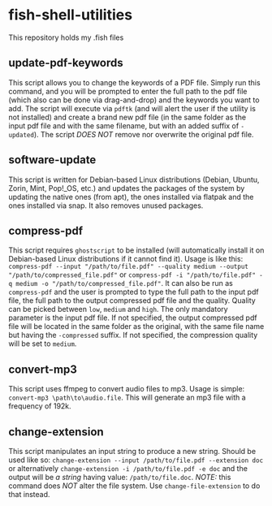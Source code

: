 # fish-shell-utilities
This repository holds my .fish files

## update-pdf-keywords

This script allows you to change the keywords of a PDF file. Simply run this command, and you will be prompted to enter the full path to the pdf file (which also can be done via drag-and-drop) and the keywords you want to add. The script will execute via `pdftk` (and will alert the user if the utility is not installed) and create a brand new pdf file (in the same folder as the input pdf file and with the same filename, but with an added suffix of `-updated`). The script *DOES NOT* remove nor overwrite the original pdf file.

## software-update

This script is written for Debian-based Linux distributions (Debian, Ubuntu, Zorin, Mint, Pop!_OS, etc.) and updates the packages of the system by updating the native ones (from apt), the ones installed via flatpak and the ones installed via snap. It also removes unused packages.

## compress-pdf

This script requires `ghostscript` to be installed (will automatically install it on Debian-based Linux distributions if it cannot find it). Usage is like this:
`compress-pdf --input "/path/to/file.pdf" --quality medium --output "/path/to/compressed_file.pdf"` or `compress-pdf -i "/path/to/file.pdf" -q medium -o "/path/to/compressed_file.pdf"`. It can also be run as `compress-pdf` and the user is prompted to type the full path to the input pdf file, the full path to the output compressed pdf file and the quality. Quality can be picked between `low`, `medium` and `high`. The only mandatory parameter is the input pdf file. If not specified, the output compressed pdf file will be located in the same folder as the original, with the same file name but having the `-compressed` suffix. If not specified, the compression quality will be set to `medium`.

## convert-mp3

This script uses ffmpeg to convert audio files to mp3. Usage is simple: `convert-mp3 \path\to\audio.file`. This will generate an mp3 file with a frequency of 192k.

## change-extension

This script manipulates an input string to produce a new string. Should be used like so: `change-extension --input /path/to/file.pdf --extension doc` or alternatively `change-extension -i /path/to/file.pdf -e doc` and the output will be *a string* having value: `/path/to/file.doc`. *NOTE:* this command does *NOT* alter the file system. Use `change-file-extension` to do that instead.
